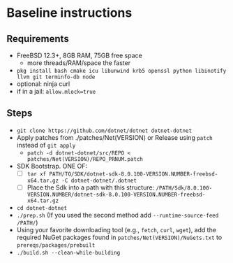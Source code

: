 # Baseline instructions

## Requirements
- FreeBSD 12.3+, 8GB RAM, 75GB free space
  - more threads/RAM/space the faster
- `pkg install bash cmake icu libunwind krb5 openssl python libinotify llvm git terminfo-db node`
- optional: ninja curl
- if in a jail: `allow.mlock=true`

## Steps
- `git clone https://github.com/dotnet/dotnet dotnet-dotnet`
- Apply patches from ./patches/Net(VERSION) or Release using `patch` instead of `git apply`
  - `patch -d dotnet-dotnet/src/REPO < patches/Net(VERSION)/REPO_PRNUM.patch`
- SDK Bootstrap. ONE OF:
  - [ ] `tar xf PATH/TO/SDK/dotnet-sdk-8.0.100-VERSION.NUMBER-freebsd-x64.tar.gz -C dotnet-dotnet/.dotnet`
  - [ ] Place the Sdk into a path with this structure: `/PATH/Sdk/8.0.100-VERSION.NUMBER/dotnet-sdk-8.0.100-VERSION.NUMBER-freebsd-x64.tar.gz`
- `cd dotnet-dotnet`
- `./prep.sh` (If you used the second method add `--runtime-source-feed /PATH/`)
- Using your favorite downloading tool (e.g., `fetch`, `curl`, `wget`), add the required NuGet packages found in `patches/Net(VERSION)/NuGets.txt` to `prereqs/packages/prebuilt`
- `./build.sh --clean-while-building` 
